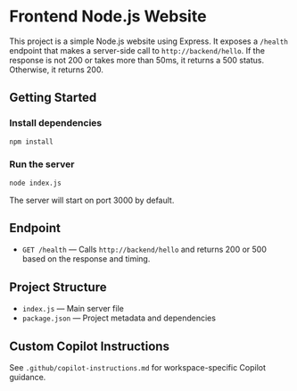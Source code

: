 # Frontend Node.js Website

This project is a simple Node.js website using Express. It exposes a `/health` endpoint that makes a server-side call to `http://backend/hello`. If the response is not 200 or takes more than 50ms, it returns a 500 status. Otherwise, it returns 200.

## Getting Started

### Install dependencies

```zsh
npm install
```

### Run the server

```zsh
node index.js
```

The server will start on port 3000 by default.

## Endpoint

- `GET /health` — Calls `http://backend/hello` and returns 200 or 500 based on the response and timing.

## Project Structure

- `index.js` — Main server file
- `package.json` — Project metadata and dependencies

## Custom Copilot Instructions

See `.github/copilot-instructions.md` for workspace-specific Copilot guidance.
